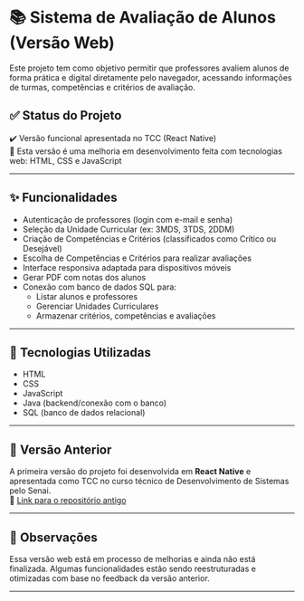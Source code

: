 # 📚 Sistema de Avaliação de Alunos (Versão Web)

Este projeto tem como objetivo permitir que professores avaliem alunos de forma prática e digital diretamente pelo navegador, acessando informações de turmas, competências e critérios de avaliação.

## ✅ Status do Projeto

✔️ Versão funcional apresentada no TCC (React Native)  
🔄 Esta versão é uma melhoria em desenvolvimento feita com tecnologias web: HTML, CSS e JavaScript

---

## ✨ Funcionalidades

- Autenticação de professores (login com e-mail e senha)
- Seleção da Unidade Curricular (ex: 3MDS, 3TDS, 2DDM)
- Criação de Competências e Critérios (classificados como Crítico ou Desejável)
- Escolha de Competências e Critérios para realizar avaliações
- Interface responsiva adaptada para dispositivos móveis
- Gerar PDF com notas dos alunos
- Conexão com banco de dados SQL para:
  - Listar alunos e professores
  - Gerenciar Unidades Curriculares
  - Armazenar critérios, competências e avaliações

---

## 🧰 Tecnologias Utilizadas

- HTML
- CSS
- JavaScript
- Java (backend/conexão com o banco)
- SQL (banco de dados relacional)

---

## 📁 Versão Anterior

A primeira versão do projeto foi desenvolvida em **React Native** e apresentada como TCC no curso técnico de Desenvolvimento de Sistemas pelo Senai.  
🔗 [Link para o repositório antigo](https://github.com/Fcasale-dev/TCC_Senai-1) 

---

## 📌 Observações

Essa versão web está em processo de melhorias e ainda não está finalizada. Algumas funcionalidades estão sendo reestruturadas e otimizadas com base no feedback da versão anterior.

---



